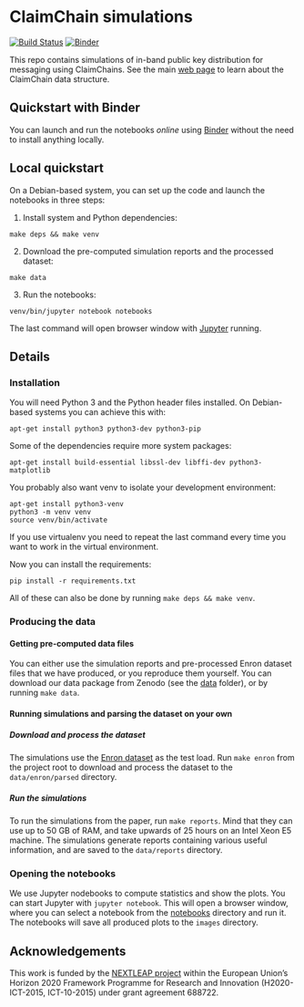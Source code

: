 # ClaimChain simulations

[![Build Status](https://travis-ci.org/claimchain/claimchain-simulations.svg?branch=master)](https://travis-ci.org/claimchain/claimchain-simulations)
[![Binder](https://mybinder.org/badge.svg)](https://mybinder.org/v2/gh/claimchain/claimchain-simulations/master?filepath=notebooks)

This repo contains simulations of in-band public key distribution for messaging
using ClaimChains. See the main [web page](https://claimchain.github.io) to
learn about the ClaimChain data structure.

## Quickstart with Binder
You can launch and run the notebooks *online* using [Binder](https://mybinder.org/v2/gh/claimchain/claimchain-simulations/master?filepath=notebooks)
without the need to install anything locally.

## Local quickstart
On a Debian-based system, you can set up the code and launch the notebooks
in three steps:

1. Install system and Python dependencies:
```
make deps && make venv
```

2. Download the pre-computed simulation reports and the processed dataset:
```
make data
```

3. Run the notebooks:
```
venv/bin/jupyter notebook notebooks
```

The last command will open browser window with [Jupyter](https://jupyter.org/)
running.


## Details

### Installation
You will need Python 3 and the Python header files installed. On Debian-based
systems you can achieve this with:
```
apt-get install python3 python3-dev python3-pip
```

Some of the dependencies require more system packages:
```
apt-get install build-essential libssl-dev libffi-dev python3-matplotlib
```

You probably also want venv to isolate your development environment:
```
apt-get install python3-venv
python3 -m venv venv
source venv/bin/activate
```

If you use virtualenv you need to repeat the last command every time you
want to work in the virtual environment.

Now you can install the requirements:
```
pip install -r requirements.txt
```

All of these can also be done by running ``make deps && make venv``.


### Producing the data

#### Getting pre-computed data files
You can either use the simulation reports and pre-processed Enron dataset
files that we have produced, or you reproduce them yourself. You can download
our data package from Zenodo (see the [data](data) folder), or by running
``make data``.

#### Running simulations and parsing the dataset on your own

##### Download and process the dataset
The simulations use the [Enron dataset](https://www.cs.cmu.edu/~./enron/) as
the test load. Run ``make enron`` from the project root to download and process
the dataset to the ``data/enron/parsed`` directory.

##### Run the simulations
To run the simulations from the paper, run ``make reports``. Mind that they
can use up to 50 GB of RAM, and take upwards of 25 hours on an Intel Xeon E5
machine. The simulations generate reports containing various useful
information, and are saved to the ``data/reports`` directory.


### Opening the notebooks
We use Jupyter nodebooks to compute statistics and show the plots. You can
start Jupyter with ``jupyter notebook``. This will open a browser window,
where you can select a notebook from the [notebooks](notebooks) directory 
and run it. The notebooks will save all produced plots to the ``images``
directory.


## Acknowledgements

This work is funded by the [NEXTLEAP project](https://nextleap.eu) within the
European Union’s Horizon 2020 Framework Programme for Research and Innovation
(H2020-ICT-2015, ICT-10-2015) under grant agreement 688722.


